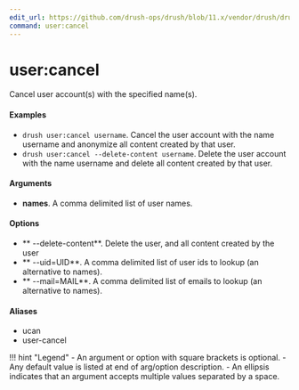```yaml
---
edit_url: https://github.com/drush-ops/drush/blob/11.x/vendor/drush/drush/src/Drupal/Commands/core/UserCommands.php
command: user:cancel
---
```

# user:cancel

Cancel user account(s) with the specified name(s).

#### Examples

- <code>drush user:cancel username</code>. Cancel the user account with the name username and anonymize all content created by that user.
- <code>drush user:cancel --delete-content username</code>. Delete the user account with the name username and delete all content created by that user.

#### Arguments

- **names**. A comma delimited list of user names.

#### Options

- ** --delete-content**. Delete the user, and all content created by the user
- ** --uid=UID**. A comma delimited list of user ids to lookup (an alternative to names).
- ** --mail=MAIL**. A comma delimited list of emails to lookup (an alternative to names).

#### Aliases

- ucan
- user-cancel

!!! hint "Legend"
    - An argument or option with square brackets is optional.
    - Any default value is listed at end of arg/option description.
    - An ellipsis indicates that an argument accepts multiple values separated by a space.